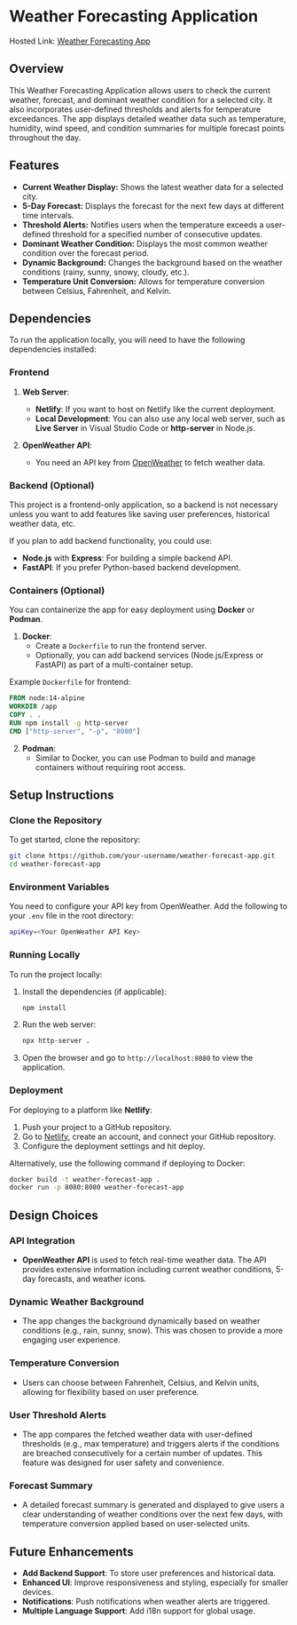 
# Weather Forecasting Application

Hosted Link: [Weather Forecasting App](https://chimerical-raindrop-14041e.netlify.app/)

## Overview

This Weather Forecasting Application allows users to check the current weather, forecast, and dominant weather condition for a selected city. It also incorporates user-defined thresholds and alerts for temperature exceedances. The app displays detailed weather data such as temperature, humidity, wind speed, and condition summaries for multiple forecast points throughout the day.

## Features

- **Current Weather Display:** Shows the latest weather data for a selected city.
- **5-Day Forecast:** Displays the forecast for the next few days at different time intervals.
- **Threshold Alerts:** Notifies users when the temperature exceeds a user-defined threshold for a specified number of consecutive updates.
- **Dominant Weather Condition:** Displays the most common weather condition over the forecast period.
- **Dynamic Background:** Changes the background based on the weather conditions (rainy, sunny, snowy, cloudy, etc.).
- **Temperature Unit Conversion:** Allows for temperature conversion between Celsius, Fahrenheit, and Kelvin.


## Dependencies

To run the application locally, you will need to have the following dependencies installed:

### Frontend

1. **Web Server**:
   - **Netlify**: If you want to host on Netlify like the current deployment.
   - **Local Development**: You can also use any local web server, such as **Live Server** in Visual Studio Code or **http-server** in Node.js.

2. **OpenWeather API**:
   - You need an API key from [OpenWeather](https://openweathermap.org/api) to fetch weather data.

### Backend (Optional)

This project is a frontend-only application, so a backend is not necessary unless you want to add features like saving user preferences, historical weather data, etc.

If you plan to add backend functionality, you could use:

- **Node.js** with **Express**: For building a simple backend API.
- **FastAPI**: If you prefer Python-based backend development.

### Containers (Optional)

You can containerize the app for easy deployment using **Docker** or **Podman**.

1. **Docker**:
   - Create a `Dockerfile` to run the frontend server.
   - Optionally, you can add backend services (Node.js/Express or FastAPI) as part of a multi-container setup.

Example `Dockerfile` for frontend:
```Dockerfile
FROM node:14-alpine
WORKDIR /app
COPY . .
RUN npm install -g http-server
CMD ["http-server", "-p", "8080"]
```

2. **Podman**:
   - Similar to Docker, you can use Podman to build and manage containers without requiring root access.

## Setup Instructions

### Clone the Repository

To get started, clone the repository:

```bash
git clone https://github.com/your-username/weather-forecast-app.git
cd weather-forecast-app
```

### Environment Variables

You need to configure your API key from OpenWeather. Add the following to your `.env` file in the root directory:

```bash
apiKey=<Your OpenWeather API Key>
```

### Running Locally

To run the project locally:

1. Install the dependencies (if applicable):

   ```bash
   npm install
   ```

2. Run the web server:

   ```bash
   npx http-server .
   ```

3. Open the browser and go to `http://localhost:8080` to view the application.

### Deployment

For deploying to a platform like **Netlify**:

1. Push your project to a GitHub repository.
2. Go to [Netlify](https://www.netlify.com/), create an account, and connect your GitHub repository.
3. Configure the deployment settings and hit deploy.

Alternatively, use the following command if deploying to Docker:

```bash
docker build -t weather-forecast-app .
docker run -p 8080:8080 weather-forecast-app
```

## Design Choices

### API Integration

- **OpenWeather API** is used to fetch real-time weather data. The API provides extensive information including current weather conditions, 5-day forecasts, and weather icons.

### Dynamic Weather Background

- The app changes the background dynamically based on weather conditions (e.g., rain, sunny, snow). This was chosen to provide a more engaging user experience.

### Temperature Conversion

- Users can choose between Fahrenheit, Celsius, and Kelvin units, allowing for flexibility based on user preference.

### User Threshold Alerts

- The app compares the fetched weather data with user-defined thresholds (e.g., max temperature) and triggers alerts if the conditions are breached consecutively for a certain number of updates. This feature was designed for user safety and convenience.

### Forecast Summary

- A detailed forecast summary is generated and displayed to give users a clear understanding of weather conditions over the next few days, with temperature conversion applied based on user-selected units.

## Future Enhancements

- **Add Backend Support**: To store user preferences and historical data.
- **Enhanced UI**: Improve responsiveness and styling, especially for smaller devices.
- **Notifications**: Push notifications when weather alerts are triggered.
- **Multiple Language Support**: Add i18n support for global usage.


